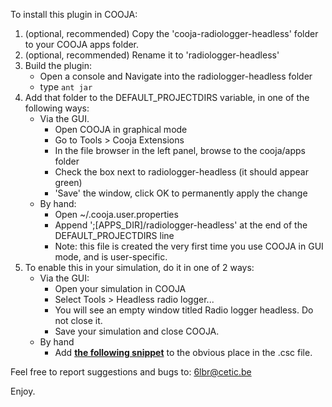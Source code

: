 To install this plugin in COOJA:

1. (optional, recommended) Copy the 'cooja-radiologger-headless' folder to your COOJA apps folder.
2. (optional, recommended) Rename it to 'radiologger-headless'
3. Build the plugin:
    * Open a console and Navigate into the radiologger-headless folder
    * type `ant jar`
4. Add that folder to the DEFAULT_PROJECTDIRS variable, in one of the following ways:
    * Via the GUI.
        * Open COOJA in graphical mode
        * Go to Tools > Cooja Extensions
        * In the file browser in the left panel, browse to the cooja/apps folder
        * Check the box next to radiologger-headless (it should appear green)
        * 'Save' the window, click OK to permanently apply the change
    * By hand:
        * Open ~/.cooja.user.properties
        * Append ';[APPS_DIR]/radiologger-headless' at the end of the DEFAULT_PROJECTDIRS line
        * Note: this file is created the very first time you use COOJA in GUI mode, and is user-specific.
5. To enable this in your simulation, do it in one of 2 ways:
    * Via the GUI:
        * Open your simulation in COOJA
        * Select Tools > Headless radio logger...
        * You will see an empty window titled Radio logger headless. Do not close it.
        * Save your simulation and close COOJA.
    * By hand
        * Add [**the following snippet**](https://github.com/cetic/cooja-radiologger-headless/blob/master/CSC_PLUGIN.txt) to the obvious place in the .csc file.

Feel free to report suggestions and bugs to: 6lbr@cetic.be

Enjoy.
